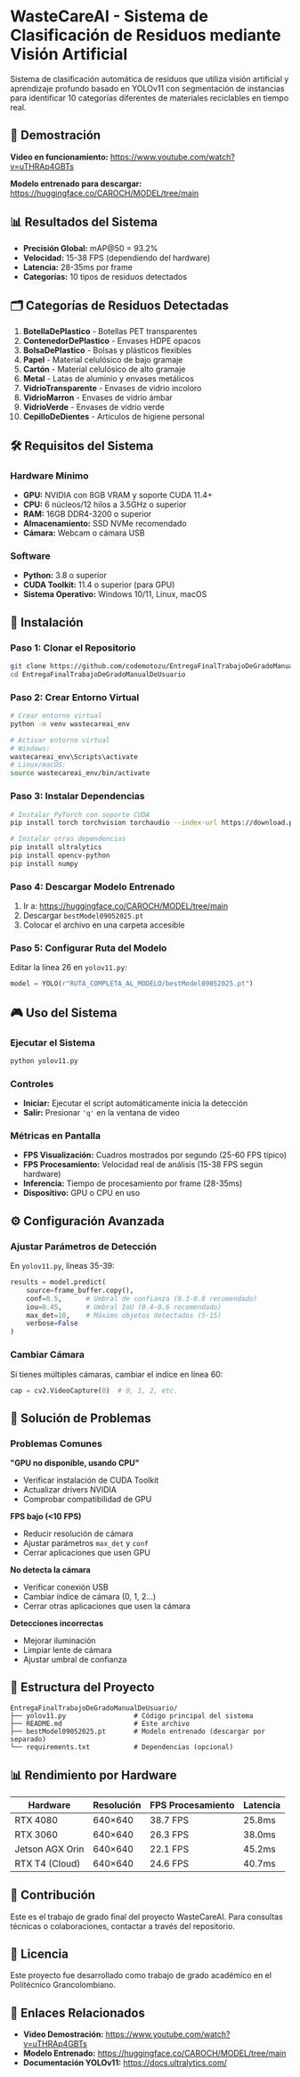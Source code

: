 # WasteCareAI - Sistema de Clasificación de Residuos mediante Visión Artificial

Sistema de clasificación automática de residuos que utiliza visión artificial y aprendizaje profundo basado en YOLOv11 con segmentación de instancias para identificar 10 categorías diferentes de materiales reciclables en tiempo real.

## 🎥 Demostración
**Video en funcionamiento:** https://www.youtube.com/watch?v=uTHRAp4GBTs

**Modelo entrenado para descargar:** https://huggingface.co/CAROCH/MODEL/tree/main

## 📊 Resultados del Sistema
- **Precisión Global:** mAP@50 = 93.2%
- **Velocidad:** 15-38 FPS (dependiendo del hardware)
- **Latencia:** 28-35ms por frame
- **Categorías:** 10 tipos de residuos detectados

## 🗂️ Categorías de Residuos Detectadas
1. **BotellaDePlastico** - Botellas PET transparentes
2. **ContenedorDePlastico** - Envases HDPE opacos
3. **BolsaDePlastico** - Bolsas y plásticos flexibles
4. **Papel** - Material celulósico de bajo gramaje
5. **Cartón** - Material celulósico de alto gramaje
6. **Metal** - Latas de aluminio y envases metálicos
7. **VidrioTransparente** - Envases de vidrio incoloro
8. **VidrioMarron** - Envases de vidrio ámbar
9. **VidrioVerde** - Envases de vidrio verde
10. **CepilloDeDientes** - Artículos de higiene personal

## 🛠️ Requisitos del Sistema

### Hardware Mínimo
- **GPU:** NVIDIA con 8GB VRAM y soporte CUDA 11.4+
- **CPU:** 6 núcleos/12 hilos a 3.5GHz o superior
- **RAM:** 16GB DDR4-3200 o superior
- **Almacenamiento:** SSD NVMe recomendado
- **Cámara:** Webcam o cámara USB

### Software
- **Python:** 3.8 o superior
- **CUDA Toolkit:** 11.4 o superior (para GPU)
- **Sistema Operativo:** Windows 10/11, Linux, macOS

## 🚀 Instalación

### Paso 1: Clonar el Repositorio
```bash
git clone https://github.com/codemotozu/EntregaFinalTrabajoDeGradoManualDeUsuario.git
cd EntregaFinalTrabajoDeGradoManualDeUsuario
```
### Paso 2: Crear Entorno Virtual
```bash
# Crear entorno virtual
python -m venv wastecareai_env

# Activar entorno virtual
# Windows:
wastecareai_env\Scripts\activate
# Linux/macOS:
source wastecareai_env/bin/activate
```

### Paso 3: Instalar Dependencias
```bash
# Instalar PyTorch con soporte CUDA
pip install torch torchvision torchaudio --index-url https://download.pytorch.org/whl/cu118

# Instalar otras dependencias
pip install ultralytics
pip install opencv-python
pip install numpy
```

### Paso 4: Descargar Modelo Entrenado
1. Ir a: https://huggingface.co/CAROCH/MODEL/tree/main
2. Descargar `bestModel09052025.pt`
3. Colocar el archivo en una carpeta accesible

### Paso 5: Configurar Ruta del Modelo
Editar la línea 26 en `yolov11.py`:
```python
model = YOLO(r"RUTA_COMPLETA_AL_MODELO/bestModel09052025.pt")
```

## 🎮 Uso del Sistema

### Ejecutar el Sistema
```bash
python yolov11.py
```

### Controles
- **Iniciar:** Ejecutar el script automáticamente inicia la detección
- **Salir:** Presionar `'q'` en la ventana de video

### Métricas en Pantalla
- **FPS Visualización:** Cuadros mostrados por segundo (25-60 FPS típico)
- **FPS Procesamiento:** Velocidad real de análisis (15-38 FPS según hardware)
- **Inferencia:** Tiempo de procesamiento por frame (28-35ms)
- **Dispositivo:** GPU o CPU en uso

## ⚙️ Configuración Avanzada

### Ajustar Parámetros de Detección
En `yolov11.py`, líneas 35-39:
```python
results = model.predict(
    source=frame_buffer.copy(),
    conf=0.5,      # Umbral de confianza (0.3-0.8 recomendado)
    iou=0.45,      # Umbral IoU (0.4-0.6 recomendado)
    max_det=10,    # Máximo objetos detectados (5-15)
    verbose=False
)
```

### Cambiar Cámara
Si tienes múltiples cámaras, cambiar el índice en línea 60:
```python
cap = cv2.VideoCapture(0)  # 0, 1, 2, etc.
```

## 🔧 Solución de Problemas

### Problemas Comunes

**"GPU no disponible, usando CPU"**
- Verificar instalación de CUDA Toolkit
- Actualizar drivers NVIDIA
- Comprobar compatibilidad de GPU

**FPS bajo (<10 FPS)**
- Reducir resolución de cámara
- Ajustar parámetros `max_det` y `conf`
- Cerrar aplicaciones que usen GPU

**No detecta la cámara**
- Verificar conexión USB
- Cambiar índice de cámara (0, 1, 2...)
- Cerrar otras aplicaciones que usen la cámara

**Detecciones incorrectas**
- Mejorar iluminación
- Limpiar lente de cámara
- Ajustar umbral de confianza

## 📁 Estructura del Proyecto
```
EntregaFinalTrabajoDeGradoManualDeUsuario/
├── yolov11.py                 # Código principal del sistema
├── README.md                  # Este archivo
├── bestModel09052025.pt       # Modelo entrenado (descargar por separado)
└── requirements.txt           # Dependencias (opcional)
```

## 📊 Rendimiento por Hardware
| Hardware | Resolución | FPS Procesamiento | Latencia |
|----------|------------|-------------------|----------|
| RTX 4080 | 640×640 | 38.7 FPS | 25.8ms |
| RTX 3060 | 640×640 | 26.3 FPS | 38.0ms |
| Jetson AGX Orin | 640×640 | 22.1 FPS | 45.2ms |
| RTX T4 (Cloud) | 640×640 | 24.6 FPS | 40.7ms |

## 🤝 Contribución
Este es el trabajo de grado final del proyecto WasteCareAI. Para consultas técnicas o colaboraciones, contactar a través del repositorio.

## 📄 Licencia
Este proyecto fue desarrollado como trabajo de grado académico en el Politécnico Grancolombiano.

## 🔗 Enlaces Relacionados
- **Video Demostración:** https://www.youtube.com/watch?v=uTHRAp4GBTs
- **Modelo Entrenado:** https://huggingface.co/CAROCH/MODEL/tree/main
- **Documentación YOLOv11:** https://docs.ultralytics.com/


